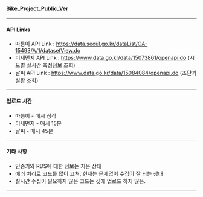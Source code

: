 #### Bike_Project_Public_Ver
----
#### API Links
* 따릉이 API Link : https://data.seoul.go.kr/dataList/OA-15493/A/1/datasetView.do
* 미세먼지 API Link : https://www.data.go.kr/data/15073861/openapi.do (시도별 실시간 측정정보 조회)
* 날씨 API Link : https://www.data.go.kr/data/15084084/openapi.do (초단기 실황 조회)
----
#### 업로드 시간
* 따릉이 - 매시 정각
* 미세먼지 - 매시 15분
* 날씨 - 매시 45분
----
#### 기타 사항
* 인증키와 RDS에 대한 정보는 지운 상태
* 에러 처리로 코드를 많이 고쳐, 현재는 문제없이 수집이 잘 되는 상태
* 실시간 수집이 필요하지 않은 코드는 깃에 업로드 하지 않음.
----
